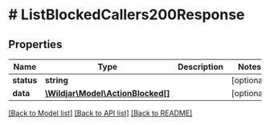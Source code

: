 # # ListBlockedCallers200Response

## Properties

Name | Type | Description | Notes
------------ | ------------- | ------------- | -------------
**status** | **string** |  | [optional]
**data** | [**\Wildjar\Model\ActionBlocked[]**](ActionBlocked.md) |  | [optional]

[[Back to Model list]](../../README.md#models) [[Back to API list]](../../README.md#endpoints) [[Back to README]](../../README.md)
